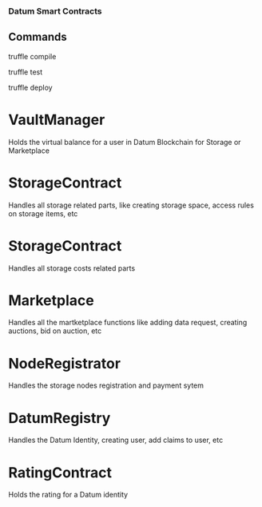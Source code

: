 ### Datum Smart Contracts

## Commands

truffle compile

truffle test

truffle deploy

# VaultManager
Holds the virtual balance for a user in Datum Blockchain for Storage or Marketplace

# StorageContract
Handles all storage related parts, like creating storage space, access rules on storage items, etc

# StorageContract
Handles all storage costs related parts

# Marketplace
Handles all the martketplace functions like adding data request, creating auctions, bid on auction, etc

# NodeRegistrator
Handles the storage nodes registration and payment sytem

# DatumRegistry
Handles the Datum Identity, creating user, add claims to user, etc

# RatingContract
Holds the rating for a Datum identity





